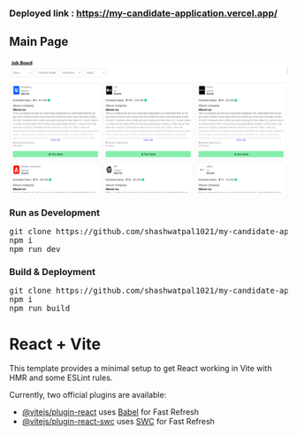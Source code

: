 ### Deployed link : https://my-candidate-application.vercel.app/

## Main Page
![Main](./my-application-app.png)


### Run as Development
<pre>
git clone https://github.com/shashwatpal1021/my-candidate-application.git
npm i
npm run dev
</pre>

### Build & Deployment
<pre>
git clone https://github.com/shashwatpal1021/my-candidate-application.git
npm i
npm run build
</pre>

# React + Vite

This template provides a minimal setup to get React working in Vite with HMR and some ESLint rules.

Currently, two official plugins are available:

- [@vitejs/plugin-react](https://github.com/vitejs/vite-plugin-react/blob/main/packages/plugin-react/README.md) uses [Babel](https://babeljs.io/) for Fast Refresh
- [@vitejs/plugin-react-swc](https://github.com/vitejs/vite-plugin-react-swc) uses [SWC](https://swc.rs/) for Fast Refresh

